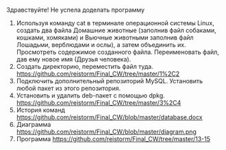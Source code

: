 Здравствуйте! Не успела доделать программу

1. Используя команду cat в терминале операционной системы Linux, создать
два файла Домашние животные (заполнив файл собаками, кошками,
хомяками) и Вьючные животными заполнив файл Лошадьми, верблюдами и
ослы), а затем объединить их. Просмотреть содержимое созданного файла.
Переименовать файл, дав ему новое имя (Друзья человека).
2. Создать директорию, переместить файл туда. https://github.com/reistorm/Final_CW/tree/master/1%2C2
3. Подключить дополнительный репозиторий MySQL. Установить любой пакет
из этого репозитория.
4. Установить и удалить deb-пакет с помощью dpkg. https://github.com/reistorm/Final_CW/tree/master/3%2C4
5. История команд https://github.com/reistorm/Final_CW/blob/master/database.docx
6. Диаграмма https://github.com/reistorm/Final_CW/blob/master/diagram.png
7. Программа https://github.com/reistorm/Final_CW/tree/master/13-15
